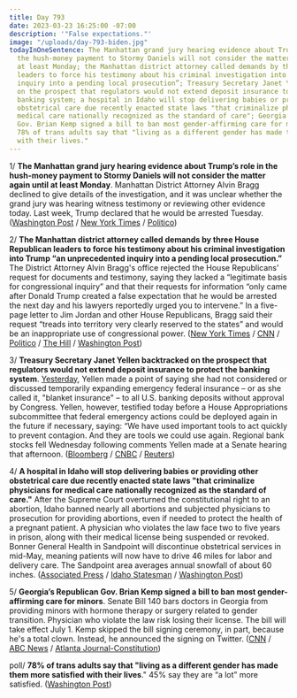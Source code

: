 ```yaml
---
title: Day 793
date: 2023-03-23 16:25:00 -07:00
description: '"False expectations."'
image: "/uploads/day-793-biden.jpg"
todayInOneSentence: The Manhattan grand jury hearing evidence about Trump’s role in
  the hush-money payment to Stormy Daniels will not consider the matter again until
  at least Monday; the Manhattan district attorney called demands by three House Republican
  leaders to force his testimony about his criminal investigation into Trump “an unprecedented
  inquiry into a pending local prosecution”; Treasury Secretary Janet Yellen backtracked
  on the prospect that regulators would not extend deposit insurance to protect the
  banking system; a hospital in Idaho will stop delivering babies or providing other
  obstetrical care due recently enacted state laws "that criminalize physicians for
  medical care nationally recognized as the standard of care"; Georgia’s Republican
  Gov. Brian Kemp signed a bill to ban most gender-affirming care for minors; and
  78% of trans adults say that "living as a different gender has made them more satisfied
  with their lives."
---
```


1/ **The Manhattan grand jury hearing evidence about Trump’s role in the hush-money payment to Stormy Daniels will not consider the matter again until at least Monday**. Manhattan District Attorney Alvin Bragg declined to give details of the investigation, and it was unclear whether the grand jury was hearing witness testimony or reviewing other evidence today. Last week, Trump declared that he would be arrested Tuesday. ([Washington Post](https://www.washingtonpost.com/national-security/2023/03/23/trump-grand-jury-delay-monday/) / [New York Times](https://www.nytimes.com/2023/03/23/nyregion/trump-grand-jury-indictment-delay.html) / [Politico](https://www.politico.com/news/2023/03/23/potential-trump-indictment-pushed-00088522))

2/ **The Manhattan district attorney called demands by three House Republican leaders to force his testimony about his criminal investigation into Trump “an unprecedented inquiry into a pending local prosecution.”** The District Attorney Alvin Bragg's office rejected the House Republicans' request for documents and testimony, saying they lacked a “legitimate basis for congressional inquiry” and that their requests for information “only came after Donald Trump created a false expectation that he would be arrested the next day and his lawyers reportedly urged you to intervene.” In a five-page letter to Jim Jordan and other House Republicans,  Bragg said their request “treads into territory very clearly reserved to the states” and would be an inappropriate use of congressional power. ([New York Times](https://www.nytimes.com/2023/03/23/nyregion/bragg-trump-jordan-congress.html) / [CNN](https://www.cnn.com/2023/03/23/politics/manhattan-da-house-gop-inquiry) / [Politico](https://www.politico.com/news/2023/03/23/manhattan-da-denies-house-republican-info-request-donald-trump-case-00088520) / [The Hill](https://thehill.com/homenews/house/3914256-bragg-fights-gop-effort-to-force-his-testimony-on-trump-probe/) / [Washington Post](https://www.washingtonpost.com/politics/2023/03/23/trump-jim-jordan-house-republicans-alvin-bragg/))

3/ **Treasury Secretary Janet Yellen backtracked on the prospect that regulators would not extend deposit insurance to protect the banking system**. [Yesterday](https://www.bloomberg.com/news/articles/2023-03-22/yellen-to-stress-no-protections-for-bank-owners-and-bondholders?sref=MIBMEEoj), Yellen made a point of saying she had not considered or discussed temporarily expanding emergency federal insurance – or as she called it, "blanket insurance" – to all U.S. banking deposits without approval by Congress. Yellen, however, testified today before a House Appropriations subcommittee that federal emergency actions could be deployed again in the future if necessary, saying: “We have used important tools to act quickly to prevent contagion. And they are tools we could use again. Regional bank stocks fell Wednesday following comments Yellen made at a Senate hearing that afternoon. ([Bloomberg](https://www.bloomberg.com/news/articles/2023-03-23/yellen-says-us-prepared-for-additional-deposit-actions-if-needed?srnd=premium&sref=MIBMEEoj) / [CNBC](https://www.cnbc.com/2023/03/23/yellen-says-treasury-is-ready-to-take-additional-actions-if-warranted-to-stabilize-banks.html) / [Reuters](https://www.reuters.com/markets/us/us-working-restore-capacity-designate-non-bank-finance-institutions-systemic-2023-03-22/))

4/ **A hospital in Idaho will stop delivering babies or providing other obstetrical care due recently enacted state laws "that criminalize physicians for medical care nationally recognized as the standard of care."** After the Supreme Court overturned the constitutional right to an abortion, Idaho banned nearly all abortions and subjected physicians to prosecution for providing abortions, even if needed to protect the health of a pregnant patient. A physician who violates the law face two to five years in prison, along with their medical license being suspended or revoked. Bonner General Health in Sandpoint will discontinue obstetrical services in mid-May, meaning patients will now have to drive 46 miles for labor and delivery care. The Sandpoint area averages annual snowfall of about 60 inches. ([Associated Press](https://apnews.com/article/hospital-baby-delivery-idaho-abortion-ban-040fb50e0e069967efcb3fcd72a56677) / [Idaho Statesman](https://www.idahostatesman.com/living/health-fitness/article273303190.html) / [Washington Post](https://www.washingtonpost.com/politics/2023/03/21/idaho-hospital-baby-delivery-abortion/))

5/ **Georgia’s Republican Gov. Brian Kemp signed a bill to ban most gender-affirming care for minors**. Senate Bill 140 bars doctors in Georgia from providing minors with hormone therapy or surgery related to gender transition. Physician who violate the law risk losing their license. The bill will take effect July 1. Kemp skipped the bill signing ceremony, in part, because he's a total clown. Instead, he announced the signing on Twitter. ([CNN](https://www.cnn.com/2023/03/23/politics/brian-kemp-georgia-gender-affirming-care) / [ABC News](https://abcnews.go.com/US/wireStory/georgia-governor-signs-law-curbing-transgender-care-kids-98083055) / [Atlanta Journal-Constitution](https://www.ajc.com/politics/georgia-governor-signs-bill-limiting-treatment-to-transgender-minors/ZNEOHIJEYNANFF7VHWC4UJVS4E/))

poll/ **78% of trans adults say that "living as a different gender has made them more satisfied with their lives**." 45% say they are “a lot” more satisfied. ([Washington Post](https://www.washingtonpost.com/dc-md-va/2023/03/23/transgender-adults-transitioning-poll/))